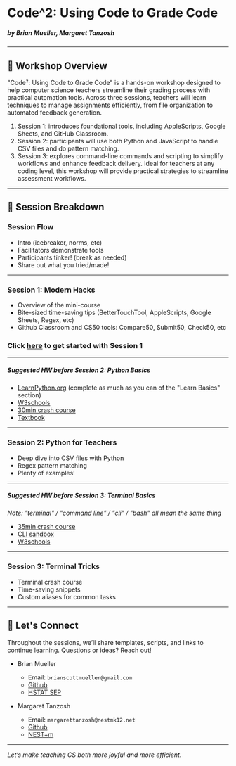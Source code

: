 # Code^2: Using Code to Grade Code

##### by Brian Mueller, Margaret Tanzosh

---

## 🧠 Workshop Overview

"Code²: Using Code to Grade Code" is a hands-on workshop designed to help computer science teachers streamline their grading process with practical automation tools. Across three sessions, teachers will learn techniques to manage assignments efficiently, from file organization to automated feedback generation. 
1. Session 1: introduces foundational tools, including AppleScripts, Google Sheets, and GitHub Classroom. 
2. Session 2: participants will use both Python and JavaScript to handle CSV files and do pattern matching. 
3. Session 3: explores command-line commands and scripting to simplify workflows and enhance feedback delivery. Ideal for teachers at any coding level, this workshop will provide practical strategies to streamline assessment workflows.

---

## 📅 Session Breakdown

### Session Flow

* Intro (icebreaker, norms, etc)
* Facilitators demonstrate tools
* Participants tinker! (break as needed)
* Share out what you tried/made!

---

### Session 1: Modern Hacks

* Overview of the mini-course
* Bite-sized time-saving tips (BetterTouchTool, AppleScripts, Google Sheets, Regex, etc)
* Github Classroom and CS50 tools: Compare50, Submit50, Check50, etc

### Click [here](session1/README.md) to get started with Session 1

---

##### Suggested HW before Session 2: Python Basics

* [LearnPython.org](https://www.learnpython.org/) (complete as much as you can of the "Learn Basics" section)
* [W3schools](https://www.w3schools.com/python/)
* [30min crash course](https://www.youtube.com/watch?v=WEm3EUdicDg)
* [Textbook](https://static.realpython.com/python-basics-sample-chapters.pdf)

---

### Session 2: Python for Teachers

* Deep dive into CSV files with Python
* Regex pattern matching
* Plenty of examples!

---

##### Suggested HW before Session 3: Terminal Basics

_Note: "terminal" / "command line" / "cli" / "bash" all mean the same thing_

* [35min crash course](https://www.youtube.com/watch?v=Urc_qf9HlR0)
* [CLI sandbox](https://hstatsep.github.io/jscli/)
* [W3schools](https://www.w3schools.com/whatis/whatis_cli.asp)

---

### Session 3: Terminal Tricks

* Terminal crash course
* Time-saving snippets
* Custom aliases for common tasks

---

## 🔗 Let's Connect

Throughout the sessions, we’ll share templates, scripts, and links to continue learning. Questions or ideas? Reach out!

* Brian Mueller
  * Email: `brianscottmueller@gmail.com`
  * [Github](https://github.com/brianmueller)
  * [HSTAT SEP](https://hstatsep.github.io/)

* Margaret Tanzosh
  * Email: `margarettanzosh@nestmk12.net`
  * [Github](https://github.com/cs50nestm)
  * [NEST+m](https://nestmk12.net/upper)

---
*Let’s make teaching CS both more joyful and more efficient.*
